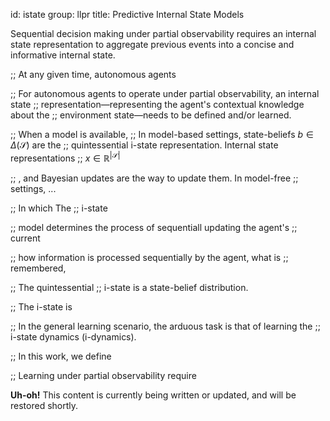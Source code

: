 id: istate
group: llpr
title: Predictive Internal State Models


Sequential decision making under partial observability requires an internal
state representation to aggregate previous events into a concise and
informative internal state. 

;; At any given time, autonomous agents

;; For autonomous agents to operate under partial observability, an internal state
;; representation&mdash;representing the agent's contextual knowledge about the
;; environment state&mdash;needs to be defined and/or learned.

;; When a model is available, 
;; In model-based settings, state-beliefs $b\in\Delta(\mathcal{S})$ are the
;; quintessential i-state representation.  Internal state representations
;; $x\in\mathbb{R}^{|\mathcal{S}|}$

;; , and Bayesian updates are the way to update them.  In model-free
;; settings, ...


;; In which The
;; i-state

;; model determines the process of sequentiall updating the agent's
;; current 


;; how information is processed sequentially by the agent, what is
;; remembered, 

;; The quintessential
;; i-state is a state-belief distribution.

;; The i-state is 


;; In the general learning scenario, the arduous task is that of learning the
;; i-state dynamics (i-dynamics).

;; In this work, we define


;; Learning under partial observability require


<div class="alert alert-info" role="alert">
  <strong>Uh-oh!</strong>
  This content is currently being written or updated, and will be restored
  shortly.
</div>
